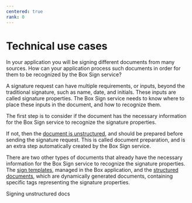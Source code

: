 ```yaml
---
centered: true
rank: 0
---
```


# Technical use cases

In your application you will be signing different documents from many sources.
How can your application process such documents in order for them to be
recognized by the Box Sign service?

A signature request can have multiple requirements, or inputs, beyond the
traditional signature, such as name, date, and initials. These inputs
are called signature properties. The Box Sign service needs to know where to
place these inputs in the document, and how to recognize them.

The first step is to consider if the document has the necessary information for
the Box Sign service to recognize the signature properties.

If not, then the [document is unstructured][unstructured-docs], and should be
prepared before sending the signature request. This is called document
preparation, and is an extra step automatically created by the Box Sign service.

There are two other types of documents that already have the necessary
information for the Box Sign service to recognize the signature properties.
The [sign templates][sign-templates], managed in the Box application, and the
[structured documents][sign-structured-docs], which are dynamically generated
documents, containing specific tags representing the signature properties.

<Next>Signing unstructured docs</Next>

[unstructured-docs]: page://sign/technical-use-cases/sign-unstructured-docs
[sign-templates]: page://sign/technical-use-cases/sign-template
[sign-structured-docs]: page://sign/technical-use-cases/sign-structured-docs